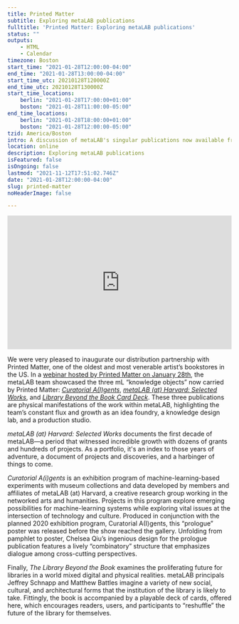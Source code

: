 ```yaml
---
title: Printed Matter
subtitle: Exploring metaLAB publications
fulltitle: 'Printed Matter: Exploring metaLAB publications'
status: ""
outputs:
    - HTML
    - Calendar
timezone: Boston
start_time: "2021-01-28T12:00:00-04:00"
end_time: "2021-01-28T13:00:00-04:00"
start_time_utc: 20210128T120000Z
end_time_utc: 20210128T130000Z
start_time_locations:
    berlin: "2021-01-28T17:00:00+01:00"
    boston: "2021-01-28T11:00:00-05:00"
end_time_locations:
    berlin: "2021-01-28T18:00:00+01:00"
    boston: "2021-01-28T12:00:00-05:00"
tzid: America/Boston
intro: A discussion of metaLAB's singular publications now available from Printed Matter.
location: online
description: Exploring metaLAB publications
isFeatured: false
isOngoing: false
lastmod: "2021-11-12T17:51:02.746Z"
date: "2021-01-28T12:00:00-04:00"
slug: printed-matter
noHeaderImage: false

---
```

<iframe width="100%" height="300" src="https://www.youtube.com/embed/MA5fttnJpeY" frameborder="0" allow="accelerometer; autoplay; clipboard-write; encrypted-media; gyroscope; picture-in-picture" allowfullscreen></iframe>

We were very pleased to inaugurate our distribution partnership with Printed Matter, one of the oldest and most venerable artist’s bookstores in the US. In a [webinar hosted by Printed Matter on January 28th](https://www.printedmatter.org/programs/events/1219), the metaLAB team showcased the three mL “knowledge objects” now carried by Printed Matter: *[Curatorial A(I)gents](https://www.printedmatter.org/catalog/57243)*, *[metaLAB (at) Harvard: Selected Works](https://www.printedmatter.org/catalog/57245)*, and *[Library Beyond the Book Card Deck](https://www.printedmatter.org/catalog/57244)*. These three publications are physical manifestations of the work within metaLAB, highlighting the team’s constant flux and growth as an idea foundry, a knowledge design lab, and a production studio.

*metaLAB (at) Harvard: Selected Works* documents the first decade of metaLAB—a period that witnessed incredible growth with dozens of grants and hundreds of projects. As a portfolio, it's an index to those years of adventure, a document of projects and discoveries, and a harbinger of things to come.

*Curatorial A(i)gents* is an exhibition program of machine-learning-based experiments with museum collections and data developed by members and affiliates of metaLAB (at) Harvard, a creative research group working in the networked arts and humanities. Projects in this program explore emerging possibilities for machine-learning systems while exploring vital issues at the intersection of technology and culture. Produced in conjunction with the planned 2020 exhibition program, Curatorial A(I)gents, this “prologue” poster was released before the show reached the gallery. Unfolding from pamphlet to poster, Chelsea Qiu’s ingenious design for the prologue publication features a lively “combinatory” structure that emphasizes dialogue among cross-cutting perspectives.

Finally, *The Library Beyond the Book* examines the proliferating future for libraries in a world mixed digital and physical realities.  metaLAB principals Jeffrey Schnapp and Matthew Battles imagine a variety of new social, cultural, and architectural forms that the institution of the library is likely to take.  Fittingly, the book is accompanied by a playable deck of cards, offered here, which encourages readers, users, and participants to “reshuffle” the future of the library for themselves.